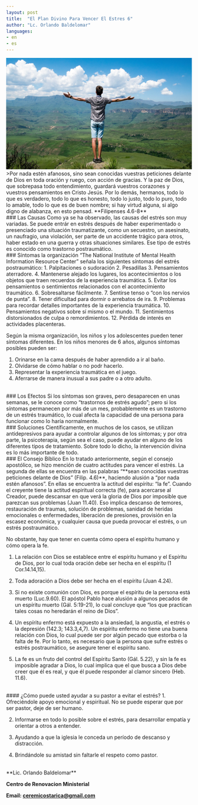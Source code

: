 ```yaml
---
layout: post
title:  "El Plan Divino Para Vencer El Estres 6"
author: "Lc. Orlando Baldelomar"
languages:
- en
- es
---
```

<img src="/assets/img/stress.jpeg" class="img-fluid" alt="Responsive image">

<br>
>Por nada estén afanosos, sino sean conocidas vuestras peticiones delante de Dios en toda oración y ruego, con acción de gracias. Y la paz de Dios, que sobrepasa todo entendimiento, guardará  vuestros corazones y vuestros pensamientos en Cristo Jesús. Por lo demás, hermanos, todo lo que es verdadero, todo lo que es honesto, todo lo justo, todo lo puro, todo lo amable, todo lo que es de buen nombre; si hay virtud alguna, si algo digno de alabanza, en esto pensad.
**Filipenses 4.6-8**


<br>
### Las Causas
Como ya se ha observado, las causas del estrés son muy variadas. Se puede entrár en estrés después de haber experimentado o presenciado una situación traumatizante, como un secuestro, un asesinato, un naufragio, una violación, ser parte de un accidente trágico para otros, haber estado en una guerra y otras situaciones similares.  Ese tipo de estrés es conocido como trastorno postraumático. 

<br>
### Síntomas
la organización “The National Institute of Mental Health  Information Resource Center” señala los siguientes síntomas del estrés postraumático:
1. Palpitaciones o sudoración
2. Pesadillas
3. Pensamientos aterradore.
4. Mantenerse alejado los lugares, los acontecimientos o los objetos que traen recuerdos de la experiencia traumática.
5. Evitar los pensamientos o sentimientos relacionados con el acontecimiento traumático.
6. Sobresaltarse fácilmente.
7. Sentirse tenso o “con los nervios de punta”.
8. Tener dificultad para dormir o arrebatos de ira.
9. Problemas para recordar detalles importantes de la experiencia traumática.
10. Pensamientos negativos sobre sí mismo o el mundo.
11. Sentimientos distorsionados de culpa o remordimientos.
12. Pérdida de interés en actividades placenteras.

Según la misma organización, los niños y los adolescentes pueden tener síntomas diferentes.  En los niños menores de 6 años, algunos síntomas posibles pueden ser:

1. Orinarse en la cama después de haber  aprendido a ir al baño.
2. Olvidarse de cómo hablar o no podr hacerlo.
3. Representar la experiencia traumática en el juego.
4. Aferrarse de manera inusual a sus padre o a otro adulto.


<br>
### Los Efectos
Si los síntomas son graves, pero desaparecen en unas semanas, se le conoce como “trastornos de estrés agudo”; pero si los síntomas permanecen por más de un mes, probablemente es un trastorno de un estrés traumático, lo cual afecta la capacidad de una persona para funcionar como lo haría normalmente.


<br>
### Soluciones
Científicamente, en muchos de los casos, se utilizan antidepresivos para ayudar a controlar algunos de los síntomas; y por otra parte, la psicoterapia, según sea el caso, puede ayudar en alguno de los diferentes tipos de tratamiento.  Sobre todo lo dicho, la intervención divina es lo más importante de todo.

<br>
### El Consejo Bíblico
En lo tratado anteriormente, según el consejo apostólico, se  hizo mención de cuatro actitudes para vencer el estrés.  La segunda de ellas se encuentra en las palabras “**sean conocidas vuestras peticiones delante  de Dios” (Filip. 4.6)**, haciendo alusión a “por nada estén afanosos”.  En ellas se encuentra la actitud del espíritu: “la fe”.  Cuando el creyente  tiene la actitud espiritual correcta (fe), para acercarse al Creador, puede descansar en que verá la gloria de Dios por imposible que parezcan sus problemas  (Juan 11.40).  Eso implica descanso de temores, restauración de traumas, solución de problemas,  sanidad de heridas emocionales o enfermedades, liberación de presiones, provisión en la escasez económica, y cualquier causa que pueda provocar el estrés, o un estrés postraumático.

No obstante, hay que tener en cuenta  cómo opera el espíritu humano y cómo opera la fe.
1. La relación con Dios se establece entre el espíritu humano y el Espíritu de Dios, por lo cual toda oración debe ser hecha en el espíritu  (1 Cor.14.14,15).

2. Toda adoración a Dios debe ser hecha en el espíritu  (Juan 4.24).

3. Si no existe comunión con Dios, es porque el espíritu de la persona está muerto (Luc.9.60). El apóstol Pablo hace alusión a algunos pecados de un espíritu muerto (Gál. 5:19-21), lo cual concluye que “los que practican tales cosas no heredarán el reino de Dios”.

4. Un espíritu enfermo está expuesto a la ansiedad, la angustia, el estrés o la depresión (142.3; 143.3,4,7).  Un espíritu enfermo no tiene una buena relación con Dios, lo cual puede ser por algún pecado que estorba o la falta de fe. Por lo tanto, es necesario que la persona que sufre estrés o estrés postraumático, se asegure tener el espíritu sano.

5. La fe es un fruto del control del Espíritu Santo (Gál. 5.22), y sin la fe es imposible agradar a Dios, lo cual implica que el que busca a Dios debe creer que él es real, y que él puede responder al clamor sincero  (Heb. 11.6).



<br>
#### ¿Cómo puede usted ayudar a su pastor a evitar el estrés?
1. Ofreciéndole apoyo emocional y espiritual. No se puede esperar que por ser pastor, deje de ser humano.

2. Informarse en todo lo posible sobre el estrés, para desarrollar empatía y orientar a otros a entender.

3. Ayudando a que la iglesia le conceda un período de descanso y distracción.

4. Brindándole su amistad sin faltarle el respeto como pastor.


<br>
**Lic. Orlando Baldelomar**

**Centro de Renovacion Ministerial**

**Email: ceremicostarica@gmail.com**
